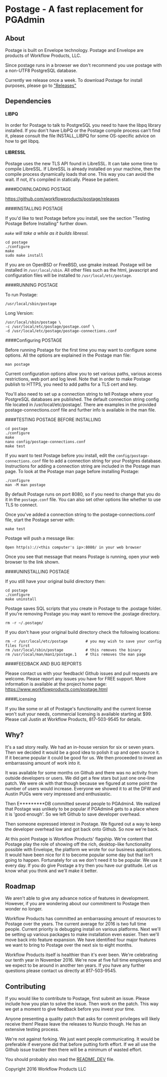 # Postage - A fast replacement for PGAdmin

## About
Postage is built on Envelope technology. Postage and Envelope are products of Workflow Products, LLC. 

Since postage runs in a browser we don't recommend you use postage with a non-UTF8 PostgreSQL database.

Currently we release once a week. To download Postage for install purposes, please go to ["Releases"](https://github.com/workflowproducts/postage/releases)

## Dependencies

#### LIBPQ
In order for Postage to talk to PostgreSQL you need to have the libpq library installed. If you don't have LibPQ or the Postage compile process can't find it, please consult the file INSTALL_LIBPQ for some OS-specific advice on how to get libpq.

#### LIBRESSL
Postage uses the new TLS API found in LibreSSL. It can take some time to compile LibreSSL. If LibreSSL is already installed on your machine, then the compile process dynamically loads that one. This way you can avoid the wait. If not, it's compiled in statically. Please be patient. 

####DOWNLOADING POSTAGE

https://github.com/workflowproducts/postage/releases

####INSTALLING POSTAGE

If you'd like to test Postage before you install, see the section "Testing Postage Before Installing" further down.

*`make` will take a while as it builds libressl.*

    cd postage
    ./configure
    make
    sudo make install

If you are on OpenBSD or FreeBSD, use gmake instead.
Postage will be installed in `/usr/local/sbin`. All other files such as the html, javascript and configuration files will be installed to `/usr/local/etc/postage`.

####RUNNING POSTAGE

To run Postage:

    /usr/local/sbin/postage

Long Version:

    /usr/local/sbin/postage \
    -c /usr/local/etc/postage/postage.conf \
    -d /usr/local/etc/postage/postage-connections.conf

####Configuring POSTAGE

Before running Postage for the first time you may want to configure some options. All the options are explained in the Postage man file:

    man postage

Current configuration options allow you to set various paths, various access restrictions, web port and log level. Note that in order to make Postage publish to HTTPS, you need to add paths for a TLS cert and key.

You'll also need to set up a connection string to tell Postage where your PostgreSQL databases are published. The default connection string config file located in /usr/local/etc/postage/. There are examples in the provided postage-connections.conf file and further info is available in the man file.

####TESTING POSTAGE BEFORE INSTALLING

    cd postage
    ./configure
    make
    nano config/postage-connections.conf
    make test

If you want to test Postage before you install, edit the `config/postage-connections.conf` file to add a connection string for your Postgres database. Instructions for adding a connection string are included in the Postage man page. To look at the Postage man page before installing Postage:

    ./configure
    man -M man postage

By default Postage runs on port 8080, so if you need to change that you do it in the `postage.conf` file. You can also set other options like whether to use TLS to connect.

Once you've added a connection string to the postage-connections.conf file, start the Postage server with:

    make test

Postage will push a message like:

    Open http(s)://<this computer's ip>:8080/ in your web browser

Once you see that message that means Postage is running, open your web browser to the link shown.

####UNINSTALLING POSTAGE

If you still have your original build directory then:

    cd postage
    ./configure
    make uninstall
    
Postage saves SQL scripts that you create in Postage to the .postage folder. If you're removing Postage you may want to remove the .postage directory.

    rm -r ~/.postage/

If you don't have your original build directory check the following locations:

    rm -r /usr/local/etc/postage        # you may wish to save your config files first
    rm /usr/local/sbin/postage          # this removes the binary
    rm /usr/local/man/man1/postage.1    # this removes the man page

####FEEDBACK AND BUG REPORTS

Please contact us with your feedback! Github issues and pull requests are welcome. Please report any issues you have for FREE support. More information is available at the project home page: https://www.workflowproducts.com/postage.html

####Licensing

If you like some or all of Postage's functionality and the current license won't suit your needs, commercial licensing is available starting at $99. Please call Justin at Workflow Products, 817-503-9545 for details.

## Why?

It's a sad story really. We had an in-house version for six or seven years. Then we decided it would be a good idea to polish it up and open source it. If it became popular it could be good for us. We then proceeded to invest an embarrassing amount of work into it. 

It was available for some months on Github and there was no activity from outside developers or users. We did get a few stars but just one one-line patch. We were ok with that though because we figured at some point the number of users would increase. Everyone we showed it to at the DFW and Austin PUGs were very impressed and enthusiastic.

Then E*********DB committed several people to PGAdmin4. We realized that Postage was unlikely to be popular if PGAdmin4 gets to a place where it is 'good enough'. So we left Github to save developer overhead. 

Then someone expressed interest in Postage. We figured out a way to keep the developer overhead low and got back onto Github. So now we're back.

At this point Postage is Workflow Products' flagship. We're content that Postage play the role of showing off the rich, desktop-like functionality possible with Envelope, the platform we wrote for our business applications. It would have been nice for it to become popular some day but that isn't going to happen. Fortunately for us we don't need it to be popular. We use it every day. If you do give Postage a try then you have our gratitude. Let us know what you think and we'll make it better.

## Roadmap

We aren't able to give any advance notice of features in development. However, if you are wondering about our commitment to Postage then wonder no longer. 

Workflow Products has committed an embarrassing amount of resources to Postage over the years. The current average for 2016 is two full time people. Current priority is debugging install on various platforms. Next we'll be setting up various packages to make installation even easier. Then we'll move back into feature expansion. We have identified four major features we want to bring to Postage over the next six to eight months.

Workflow Products itself is healthier than it's ever been. We're celebrating our tenth year in November 2016. We're now at five full time employees and we expect to be around in another ten years. If you have any further questions please contact us directly at 817-503-9545.

## Contributing

If you would like to contribute to Postage, first submit an issue. Please include how you plan to solve the issue. Then work on the patch. This way we get a moment to give feedback before you invest your time. 

Anyone presenting a quality patch that asks for commit privileges will likely receive them! Please leave the releases to Nunzio though. He has an extensive testing process. 

We're not against forking. We just want people communicating. It would be preferable if everyone did that before putting forth effort. If we all use the Github issue tracker then there will be a minimum of wasted effort. 

You should probably also read the [README_DEV](https://github.com/workflowproducts/postage/blob/master/README_DEV.md) file.


Copyright 2016 Workflow Products LLC
